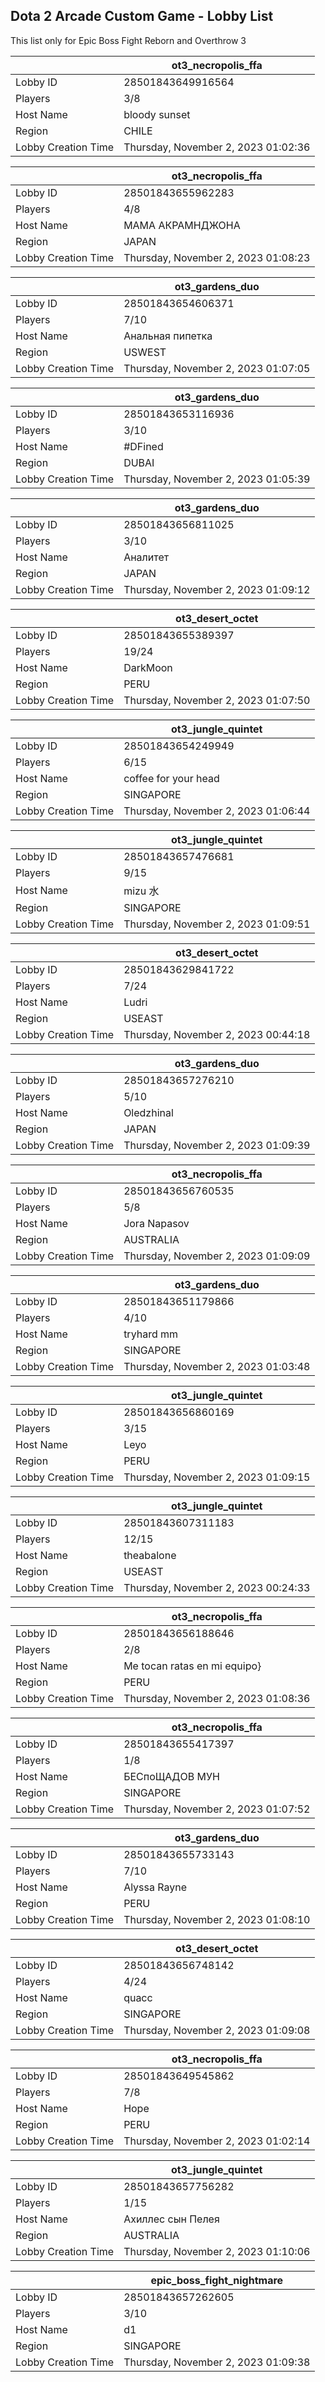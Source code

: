 ## Dota 2 Arcade Custom Game - Lobby List

This list only for Epic Boss Fight Reborn and Overthrow 3

|  | ot3_necropolis_ffa |
| ------ | ------ |
| Lobby ID | 28501843649916564 |
| Players | 3/8 |
| Host Name | bloody sunset |
| Region | CHILE |
| Lobby Creation Time | Thursday, November 2, 2023 01:02:36 |


|  | ot3_necropolis_ffa |
| ------ | ------ |
| Lobby ID | 28501843655962283 |
| Players | 4/8 |
| Host Name | МАМА АКРАМНДЖОНА |
| Region | JAPAN |
| Lobby Creation Time | Thursday, November 2, 2023 01:08:23 |


|  | ot3_gardens_duo |
| ------ | ------ |
| Lobby ID | 28501843654606371 |
| Players | 7/10 |
| Host Name | Анальная пипетка |
| Region | USWEST |
| Lobby Creation Time | Thursday, November 2, 2023 01:07:05 |


|  | ot3_gardens_duo |
| ------ | ------ |
| Lobby ID | 28501843653116936 |
| Players | 3/10 |
| Host Name | #DFined |
| Region | DUBAI |
| Lobby Creation Time | Thursday, November 2, 2023 01:05:39 |


|  | ot3_gardens_duo |
| ------ | ------ |
| Lobby ID | 28501843656811025 |
| Players | 3/10 |
| Host Name | Аналитет |
| Region | JAPAN |
| Lobby Creation Time | Thursday, November 2, 2023 01:09:12 |


|  | ot3_desert_octet |
| ------ | ------ |
| Lobby ID | 28501843655389397 |
| Players | 19/24 |
| Host Name | DarkMoon |
| Region | PERU |
| Lobby Creation Time | Thursday, November 2, 2023 01:07:50 |


|  | ot3_jungle_quintet |
| ------ | ------ |
| Lobby ID | 28501843654249949 |
| Players | 6/15 |
| Host Name | coffee for your head |
| Region | SINGAPORE |
| Lobby Creation Time | Thursday, November 2, 2023 01:06:44 |


|  | ot3_jungle_quintet |
| ------ | ------ |
| Lobby ID | 28501843657476681 |
| Players | 9/15 |
| Host Name | mizu 水 |
| Region | SINGAPORE |
| Lobby Creation Time | Thursday, November 2, 2023 01:09:51 |


|  | ot3_desert_octet |
| ------ | ------ |
| Lobby ID | 28501843629841722 |
| Players | 7/24 |
| Host Name | Ludri |
| Region | USEAST |
| Lobby Creation Time | Thursday, November 2, 2023 00:44:18 |


|  | ot3_gardens_duo |
| ------ | ------ |
| Lobby ID | 28501843657276210 |
| Players | 5/10 |
| Host Name | Oledzhinal |
| Region | JAPAN |
| Lobby Creation Time | Thursday, November 2, 2023 01:09:39 |


|  | ot3_necropolis_ffa |
| ------ | ------ |
| Lobby ID | 28501843656760535 |
| Players | 5/8 |
| Host Name | Jora Napasov |
| Region | AUSTRALIA |
| Lobby Creation Time | Thursday, November 2, 2023 01:09:09 |


|  | ot3_gardens_duo |
| ------ | ------ |
| Lobby ID | 28501843651179866 |
| Players | 4/10 |
| Host Name | tryhard mm |
| Region | SINGAPORE |
| Lobby Creation Time | Thursday, November 2, 2023 01:03:48 |


|  | ot3_jungle_quintet |
| ------ | ------ |
| Lobby ID | 28501843656860169 |
| Players | 3/15 |
| Host Name | Leyo |
| Region | PERU |
| Lobby Creation Time | Thursday, November 2, 2023 01:09:15 |


|  | ot3_jungle_quintet |
| ------ | ------ |
| Lobby ID | 28501843607311183 |
| Players | 12/15 |
| Host Name | theabalone |
| Region | USEAST |
| Lobby Creation Time | Thursday, November 2, 2023 00:24:33 |


|  | ot3_necropolis_ffa |
| ------ | ------ |
| Lobby ID | 28501843656188646 |
| Players | 2/8 |
| Host Name | Me tocan ratas en mi equipo} |
| Region | PERU |
| Lobby Creation Time | Thursday, November 2, 2023 01:08:36 |


|  | ot3_necropolis_ffa |
| ------ | ------ |
| Lobby ID | 28501843655417397 |
| Players | 1/8 |
| Host Name | БЕСпоЩАДОВ МУН |
| Region | SINGAPORE |
| Lobby Creation Time | Thursday, November 2, 2023 01:07:52 |


|  | ot3_gardens_duo |
| ------ | ------ |
| Lobby ID | 28501843655733143 |
| Players | 7/10 |
| Host Name | Alyssa Rayne |
| Region | PERU |
| Lobby Creation Time | Thursday, November 2, 2023 01:08:10 |


|  | ot3_desert_octet |
| ------ | ------ |
| Lobby ID | 28501843656748142 |
| Players | 4/24 |
| Host Name | quacc |
| Region | SINGAPORE |
| Lobby Creation Time | Thursday, November 2, 2023 01:09:08 |


|  | ot3_necropolis_ffa |
| ------ | ------ |
| Lobby ID | 28501843649545862 |
| Players | 7/8 |
| Host Name | Hope |
| Region | PERU |
| Lobby Creation Time | Thursday, November 2, 2023 01:02:14 |


|  | ot3_jungle_quintet |
| ------ | ------ |
| Lobby ID | 28501843657756282 |
| Players | 1/15 |
| Host Name | Ахиллес сын Пелея |
| Region | AUSTRALIA |
| Lobby Creation Time | Thursday, November 2, 2023 01:10:06 |


|  | epic_boss_fight_nightmare |
| ------ | ------ |
| Lobby ID | 28501843657262605 |
| Players | 3/10 |
| Host Name | d1 |
| Region | SINGAPORE |
| Lobby Creation Time | Thursday, November 2, 2023 01:09:38 |


